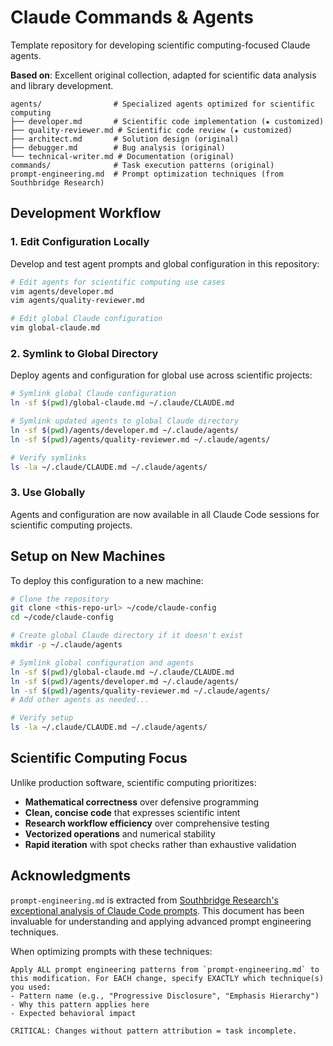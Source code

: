 # Claude Commands & Agents

Template repository for developing scientific computing-focused Claude agents.

**Based on**: Excellent original collection, adapted for scientific data analysis and library development.

```
agents/                # Specialized agents optimized for scientific computing
├── developer.md       # Scientific code implementation (★ customized)
├── quality-reviewer.md # Scientific code review (★ customized)  
├── architect.md       # Solution design (original)
├── debugger.md        # Bug analysis (original)
└── technical-writer.md # Documentation (original)
commands/              # Task execution patterns (original)
prompt-engineering.md  # Prompt optimization techniques (from Southbridge Research)
```

## Development Workflow

### 1. Edit Configuration Locally
Develop and test agent prompts and global configuration in this repository:
```bash
# Edit agents for scientific computing use cases
vim agents/developer.md
vim agents/quality-reviewer.md

# Edit global Claude configuration
vim global-claude.md
```

### 2. Symlink to Global Directory
Deploy agents and configuration for global use across scientific projects:
```bash
# Symlink global Claude configuration
ln -sf $(pwd)/global-claude.md ~/.claude/CLAUDE.md

# Symlink updated agents to global Claude directory
ln -sf $(pwd)/agents/developer.md ~/.claude/agents/
ln -sf $(pwd)/agents/quality-reviewer.md ~/.claude/agents/

# Verify symlinks
ls -la ~/.claude/CLAUDE.md ~/.claude/agents/
```

### 3. Use Globally
Agents and configuration are now available in all Claude Code sessions for scientific computing projects.

## Setup on New Machines

To deploy this configuration to a new machine:

```bash
# Clone the repository
git clone <this-repo-url> ~/code/claude-config
cd ~/code/claude-config

# Create global Claude directory if it doesn't exist
mkdir -p ~/.claude/agents

# Symlink global configuration and agents
ln -sf $(pwd)/global-claude.md ~/.claude/CLAUDE.md
ln -sf $(pwd)/agents/developer.md ~/.claude/agents/
ln -sf $(pwd)/agents/quality-reviewer.md ~/.claude/agents/
# Add other agents as needed...

# Verify setup
ls -la ~/.claude/CLAUDE.md ~/.claude/agents/
```

## Scientific Computing Focus
Unlike production software, scientific computing prioritizes:
- **Mathematical correctness** over defensive programming
- **Clean, concise code** that expresses scientific intent
- **Research workflow efficiency** over comprehensive testing  
- **Vectorized operations** and numerical stability
- **Rapid iteration** with spot checks rather than exhaustive validation

## Acknowledgments

`prompt-engineering.md` is extracted from [Southbridge Research's exceptional analysis of Claude Code prompts](https://southbridge-research.notion.site/Prompt-Engineering-The-Art-of-Instructing-AI-2055fec70db181369002dcdea7d9e732). This document has been invaluable for understanding and applying advanced prompt engineering techniques.

When optimizing prompts with these techniques:
```
Apply ALL prompt engineering patterns from `prompt-engineering.md` to this modification. For EACH change, specify EXACTLY which technique(s) you used:
- Pattern name (e.g., "Progressive Disclosure", "Emphasis Hierarchy")
- Why this pattern applies here
- Expected behavioral impact

CRITICAL: Changes without pattern attribution = task incomplete.
```